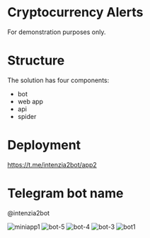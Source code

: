 # Cryptocurrency Alerts

For demonstration purposes only.

# Structure

The solution has four components:
- bot
- web app
- api
- spider

# Deployment
 https://t.me/intenzia2bot/app2


# Telegram bot name
@intenzia2bot

![miniapp1](https://github.com/maciej-soczka/alerts/assets/4355310/3f91f683-1a25-4be4-ba26-b0f9126a292f)
![bot-5](https://github.com/maciej-soczka/alerts/assets/4355310/c6c71cbf-bb99-4bb8-8b6a-7ca20b450648)
![bot-4](https://github.com/maciej-soczka/alerts/assets/4355310/416f0e23-4da8-4c73-8647-940c6483a2b3)
![bot-3](https://github.com/maciej-soczka/alerts/assets/4355310/97bb457d-104f-446a-a912-32f5bc083d74)
![bot1](https://github.com/maciej-soczka/alerts/assets/4355310/0aa3df43-9016-4333-ae71-dce627277f58)
